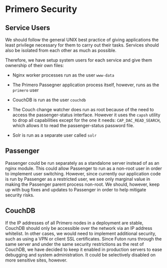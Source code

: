 Primero Security
================

Service Users
-------------
We should follow the general UNIX best practice of giving applications the
least privilege necessary for them to carry out their tasks.  Services should
also be isolated from each other as much as possible.

Therefore, we have setup system users for each service and give them ownership
of their own files:

 - Nginx worker processes run as the user `www-data`

 - The Primero Passegner application process itself, however, runs as the
     `primero` user

 - CouchDB is run as the user `couchdb`

 - The Couch change watcher does run as root because of the need to access the
     passenger-status interface.  However it uses the `capsh` utility to drop
     all capabilities except for the one it needs: `CAP_DAC_READ_SEARCH`, which
     allows it to read the passenger-status password file.

  - Solr is run as a separate user called `solr`

Passenger
---------
Passenger could be run separately as a standalone server instead of as an nginx
module.  This could allow Passenger to run as a non-root user in order to
implement user switching.  However, since currently our application code is run
by Passenger as a restricted user, we see only marginal value in making the
Passenger parent process non-root.  We should, however, keep up with bug fixes
and updates to Passenger in order to help mitigate security risks.

CouchDB
-------
If the IP addresses of all Primero nodes in a deployment are stable, CouchDB
should only be accessible over the network via an IP address whitelist. In
other cases, we would need to implement additional security, such as using a
VPN or client SSL certificates.  Since Futon runs through the same server and
under the same security restrictions as the rest of CouchDB, we have decided to
keep it enabled in production servers to ease debugging and system
administration.  It could be selectively disabled on more sensitive sites,
however.


